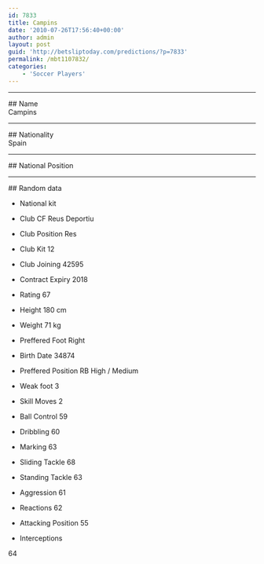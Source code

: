 ```yaml
---
id: 7833
title: Campins
date: '2010-07-26T17:56:40+00:00'
author: admin
layout: post
guid: 'http://betsliptoday.com/predictions/?p=7833'
permalink: /mbt1107832/
categories:
    - 'Soccer Players'
---
```


- - - - - -

\## Name  
 Campins

- - - - - -

\## Nationality  
 Spain

- - - - - -

\## National Position

- - - - - -

\## Random data

- National kit
- Club
 CF Reus Deportiu

- Club Position
 Res

- Club Kit
 12

- Club Joining
 42595

- Contract Expiry
 2018

- Rating
 67

- Height
 180 cm

- Weight
 71 kg

- Preffered Foot
 Right

- Birth Date
 34874

- Preffered Position
 RB High / Medium

- Weak foot
 3

- Skill Moves
 2

- Ball Control
 59

- Dribbling
 60

- Marking
 63

- Sliding Tackle
 68

- Standing Tackle
 63

- Aggression
 61

- Reactions
 62

- Attacking Position
 55

- Interceptions

 64
